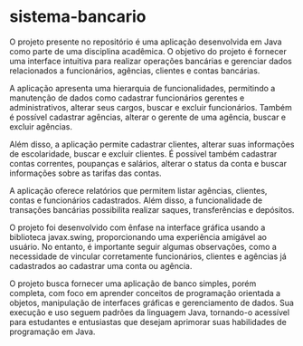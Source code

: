 # sistema-bancario

O projeto presente no repositório é uma aplicação desenvolvida em Java como parte de uma disciplina acadêmica. O objetivo do projeto é fornecer uma interface intuitiva para realizar operações bancárias e gerenciar dados relacionados a funcionários, agências, clientes e contas bancárias.

A aplicação apresenta uma hierarquia de funcionalidades, permitindo a manutenção de dados como cadastrar funcionários gerentes e administrativos, alterar seus cargos, buscar e excluir funcionários. Também é possível cadastrar agências, alterar o gerente de uma agência, buscar e excluir agências.

Além disso, a aplicação permite cadastrar clientes, alterar suas informações de escolaridade, buscar e excluir clientes. É possível também cadastrar contas correntes, poupanças e salários, alterar o status da conta e buscar informações sobre as tarifas das contas.

A aplicação oferece relatórios que permitem listar agências, clientes, contas e funcionários cadastrados. Além disso, a funcionalidade de transações bancárias possibilita realizar saques, transferências e depósitos.

O projeto foi desenvolvido com ênfase na interface gráfica usando a biblioteca javax.swing, proporcionando uma experiência amigável ao usuário. No entanto, é importante seguir algumas observações, como a necessidade de vincular corretamente funcionários, clientes e agências já cadastrados ao cadastrar uma conta ou agência.

O projeto busca fornecer uma aplicação de banco simples, porém completa, com foco em aprender conceitos de programação orientada a objetos, manipulação de interfaces gráficas e gerenciamento de dados. Sua execução e uso seguem padrões da linguagem Java, tornando-o acessível para estudantes e entusiastas que desejam aprimorar suas habilidades de programação em Java.
